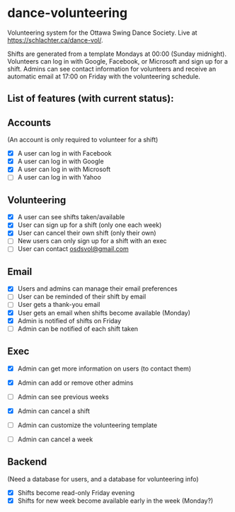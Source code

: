# dance-volunteering
Volunteering system for the Ottawa Swing Dance Society. Live at https://schlachter.ca/dance-vol/.

Shifts are generated from a template Mondays at 00:00 (Sunday midnight). Volunteers can log in with Google, Facebook, or Microsoft and sign up for a shift. Admins can see contact information for volunteers and receive an automatic email at 17:00 on Friday with the volunteering schedule.


## List of features (with current status):

Accounts
--------
(An account is only required to volunteer for a shift)
- [X] A user can log in with Facebook
- [X] A user can log in with Google
- [X] A user can log in with Microsoft
- [ ] A user can log in with Yahoo

Volunteering
------------
- [X] A user can see shifts taken/available
- [X] User can sign up for a shift (only one each week)
- [X] User can cancel their own shift (only their own)
- [ ] New users can only sign up for a shift with an exec
- [ ] User can contact osdsvol@gmail.com

Email
-----
- [X] Users and admins can manage their email preferences
- [ ] User can be reminded of their shift by email
- [ ] User gets a thank-you email
- [X] User gets an email when shifts become available (Monday)
- [X] Admin is notified of shifts on Friday
- [ ] Admin can be notified of each shift taken

Exec
----
- [X] Admin can get more information on users (to contact them)
- [X] Admin can add or remove other admins
- [ ] Admin can see previous weeks
- [X] Admin can cancel a shift
- [ ] Admin can customize the volunteering template
- [ ] Admin can cancel a week


Backend
-------
(Need a database for users, and a database for volunteering info)
- [X] Shifts become read-only Friday evening
- [X] Shifts for new week become available early in the week (Monday?)
